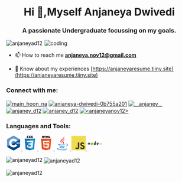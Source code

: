 <h1 align="center">Hi 👋,Myself Anjaneya Dwivedi</h1>
<h3 align="center">A passionate Undergraduate focussing on my goals.</h3>

<img align="right" alt="coding" width="400" src="https://cdn.videoplasty.com/animation/chill-coding-programming-lo-fi-animation-stock-animation-21874-1024x576.jpg">
<p align="left"> <img src="https://komarev.com/ghpvc/?username=anjaneyad12&label=Profile%20views&color=0e75b6&style=flat" alt="anjaneyad12" /> </p>

- 📫 How to reach me **anjaneya.nov12@gmail.com**

- 📄 Know about my experiences [https://anjaneyaresume.tiiny.site](https://anjaneyaresume.tiiny.site)

<h3 align="left">Connect with me:</h3>
<p align="left">
<a href="https://twitter.com/main_hoon_na" target="blank"><img align="center" src="https://raw.githubusercontent.com/rahuldkjain/github-profile-readme-generator/master/src/images/icons/Social/twitter.svg" alt="main_hoon_na" height="30" width="40" /></a>
<a href="https://linkedin.com/in/anjaneya-dwivedi-0b755a201" target="blank"><img align="center" src="https://raw.githubusercontent.com/rahuldkjain/github-profile-readme-generator/master/src/images/icons/Social/linked-in-alt.svg" alt="anjaneya-dwivedi-0b755a201" height="30" width="40" /></a>
<a href="https://instagram.com/__anjaney__" target="blank"><img align="center" src="https://raw.githubusercontent.com/rahuldkjain/github-profile-readme-generator/master/src/images/icons/Social/instagram.svg" alt="__anjaney__" height="30" width="40" /></a>
<a href="https://www.codechef.com/users/anjaney_d12" target="blank"><img align="center" src="https://cdn.jsdelivr.net/npm/simple-icons@3.1.0/icons/codechef.svg" alt="anjaney_d12" height="30" width="40" /></a>
<a href="https://www.leetcode.com/anjaney_d12" target="blank"><img align="center" src="https://raw.githubusercontent.com/rahuldkjain/github-profile-readme-generator/master/src/images/icons/Social/leet-code.svg" alt="anjaney_d12" height="30" width="40" /></a>
<a href="https://auth.geeksforgeeks.org/user/<anjaneyanov12>" target="blank"><img align="center" src="https://raw.githubusercontent.com/rahuldkjain/github-profile-readme-generator/master/src/images/icons/Social/geeks-for-geeks.svg" alt="<anjaneyanov12>" height="30" width="40" /></a>
</p>

<h3 align="left">Languages and Tools:</h3>
<p align="left"> <a href="https://www.w3schools.com/cpp/" target="_blank" rel="noreferrer"> <img src="https://raw.githubusercontent.com/devicons/devicon/master/icons/cplusplus/cplusplus-original.svg" alt="cplusplus" width="40" height="40"/> </a> <a href="https://www.w3schools.com/css/" target="_blank" rel="noreferrer"> <img src="https://raw.githubusercontent.com/devicons/devicon/master/icons/css3/css3-original-wordmark.svg" alt="css3" width="40" height="40"/> </a> <a href="https://www.w3.org/html/" target="_blank" rel="noreferrer"> <img src="https://raw.githubusercontent.com/devicons/devicon/master/icons/html5/html5-original-wordmark.svg" alt="html5" width="40" height="40"/> </a> <a href="https://www.java.com" target="_blank" rel="noreferrer"> <img src="https://raw.githubusercontent.com/devicons/devicon/master/icons/java/java-original.svg" alt="java" width="40" height="40"/> </a> <a href="https://developer.mozilla.org/en-US/docs/Web/JavaScript" target="_blank" rel="noreferrer"> <img src="https://raw.githubusercontent.com/devicons/devicon/master/icons/javascript/javascript-original.svg" alt="javascript" width="40" height="40"/> </a> <a href="https://nodejs.org" target="_blank" rel="noreferrer"> <img src="https://raw.githubusercontent.com/devicons/devicon/master/icons/nodejs/nodejs-original-wordmark.svg" alt="nodejs" width="40" height="40"/> </a> </p>

<p><img align="left" src="https://github-readme-stats.vercel.app/api/top-langs?username=anjaneyad12&show_icons=true&locale=en&layout=compact" alt="anjaneyad12" /></p>

<p>&nbsp;<img align="center" src="https://github-readme-stats.vercel.app/api?username=anjaneyad12&show_icons=true&locale=en" alt="anjaneyad12" /></p>

<p><img align="center" src="https://github-readme-streak-stats.herokuapp.com/?user=anjaneyad12&" alt="anjaneyad12" /></p>
